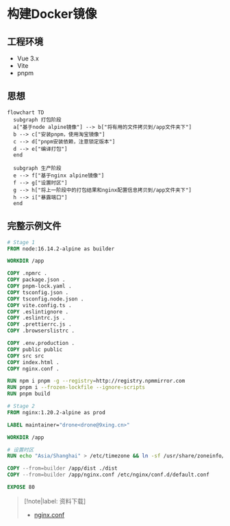 # 构建Docker镜像

## 工程环境

* Vue 3.x
* Vite
* pnpm

## 思想

```mermaid
flowchart TD
  subgraph 打包阶段
  a["基于node alpine镜像"] --> b["将有用的文件拷贝到/app文件夹下"]
  b --> c["安装pnpm，使用淘宝镜像"]
  c --> d["pnpm安装依赖，注意锁定版本"]
  d --> e["编译打包"]
  end

  subgraph 生产阶段
  e --> f["基于nginx alpine镜像"]
  f --> g["设置时区"]
  g --> h["将上一阶段中的打包结果和nginx配置信息拷贝到/app文件夹下"]
  h --> i["暴露端口"]
  end
```

## 完整示例文件

```dockerfile
# Stage 1
FROM node:16.14.2-alpine as builder

WORKDIR /app

COPY .npmrc .
COPY package.json .
COPY pnpm-lock.yaml .
COPY tsconfig.json .
COPY tsconfig.node.json .
COPY vite.config.ts .
COPY .eslintignore .
COPY .eslintrc.js .
COPY .prettierrc.js .
COPY .browserslistrc .

COPY .env.production .
COPY public public
COPY src src
COPY index.html .
COPY nginx.conf .

RUN npm i pnpm -g --registry=http://registry.npmmirror.com
RUN pnpm i --frozen-lockfile --ignore-scripts
RUN pnpm build

# Stage 2
FROM nginx:1.20.2-alpine as prod

LABEL maintainer="drone<drone@9xing.cn>"

WORKDIR /app

# 设置时区
RUN echo "Asia/Shanghai" > /etc/timezone && ln -sf /usr/share/zoneinfo/Asia/Shanghai /etc/localtime 

COPY --from=builder /app/dist ./dist
COPY --from=builder /app/nginx.conf /etc/nginx/conf.d/default.conf

EXPOSE 80
```

> [!note|label: 资料下载]
> - <a href="/Web/Vue3/容器镜像篇/构建Docker镜像/assets/files/nginx.conf" download="nginx.conf">nginx.conf</a>
